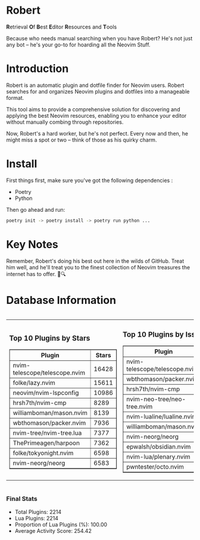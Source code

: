 # Robert

**R**etrieval
**O**f
**B**est
**E**ditor
**R**esources and
**T**ools

Because who needs manual searching when you have Robert?
He's not just any bot – he's your go-to for hoarding all the Neovim Stuff.

# Introduction
Robert is an automatic plugin and dotfile finder for Neovim users. Robert searches for and organizes Neovim plugins and dotfiles into a manageable format.

This tool aims to provide a comprehensive solution for discovering and applying the best Neovim resources, enabling you to enhance your editor without manually combing through repositories.

Now, Robert's a hard worker, but he's not perfect. Every now and then, he might miss a spot or two – think of those as his quirky charm. 

# Install
 First things first, make sure you've got the following dependencies :
  - Poetry 
  - Python 

Then go ahead and run:

```bash
poetry init -> poetry install -> poetry run python ...
```
# Key Notes

Remember, Robert's doing his best out here in the wilds of GitHub. Treat him well, and he'll treat you to the finest collection of Neovim treasures the internet has to offer. 🎩🔍


# Database Information

<div style='display:flex;flex-direction:row;justify-content:space-between;'><table><tr><td><h3>Top 10 Plugins by Stars</h3><table border="1"><tr><th>Plugin</th><th>Stars</th></tr><tr><td>nvim-telescope/telescope.nvim</td><td>16428</td></tr><tr><td>folke/lazy.nvim</td><td>15611</td></tr><tr><td>neovim/nvim-lspconfig</td><td>10986</td></tr><tr><td>hrsh7th/nvim-cmp</td><td>8289</td></tr><tr><td>williamboman/mason.nvim</td><td>8139</td></tr><tr><td>wbthomason/packer.nvim</td><td>7936</td></tr><tr><td>nvim-tree/nvim-tree.lua</td><td>7377</td></tr><tr><td>ThePrimeagen/harpoon</td><td>7362</td></tr><tr><td>folke/tokyonight.nvim</td><td>6598</td></tr><tr><td>nvim-neorg/neorg</td><td>6583</td></tr></table></td><td><h3>Top 10 Plugins by Issues</h3><table border="1"><tr><th>Plugin</th><th>Issues</th></tr><tr><td>nvim-telescope/telescope.nvim</td><td>399</td></tr><tr><td>wbthomason/packer.nvim</td><td>308</td></tr><tr><td>hrsh7th/nvim-cmp</td><td>291</td></tr><tr><td>nvim-neo-tree/neo-tree.nvim</td><td>242</td></tr><tr><td>nvim-lualine/lualine.nvim</td><td>237</td></tr><tr><td>williamboman/mason.nvim</td><td>220</td></tr><tr><td>nvim-neorg/neorg</td><td>190</td></tr><tr><td>epwalsh/obsidian.nvim</td><td>180</td></tr><tr><td>nvim-lua/plenary.nvim</td><td>150</td></tr><tr><td>pwntester/octo.nvim</td><td>132</td></tr></table></td><td><h3>Top 10 Plugins by Forks</h3><table border="1"><tr><th>Plugin</th><th>Forks</th></tr><tr><td>neovim/nvim-lspconfig</td><td>2100</td></tr><tr><td>nvim-telescope/telescope.nvim</td><td>853</td></tr><tr><td>nvim-tree/nvim-tree.lua</td><td>611</td></tr><tr><td>nvim-lualine/lualine.nvim</td><td>474</td></tr><tr><td>folke/tokyonight.nvim</td><td>441</td></tr><tr><td>hrsh7th/nvim-cmp</td><td>411</td></tr><tr><td>ThePrimeagen/harpoon</td><td>390</td></tr><tr><td>folke/lazy.nvim</td><td>376</td></tr><tr><td>jackMort/ChatGPT.nvim</td><td>322</td></tr><tr><td>nvimdev/lspsaga.nvim</td><td>290</td></tr></table></td></tr></table></div>

### Final Stats
- Total Plugins: 2214
- Lua Plugins: 2214
- Proportion of Lua Plugins (%): 100.00
- Average Activity Score: 254.42

